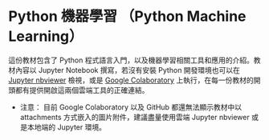 # Python 機器學習 （Python Machine Learning）

這份教材包含了 Python 程式語言入門，以及機器學習相關工具和應用的介紹。教材內容以 Jupyter Notebook 撰寫，若沒有安裝 Python 開發環境也可以在 [Jupyter nbviewer](https://nbviewer.jupyter.org/) 檢視，或是 [Google Colaboratory](https://colab.research.google.com/notebooks/welcome.ipynb?hl=en) 上執行，在每一份教材的開頭都有提供開啟這兩個雲端工具的正確連結。

* 注意： 目前 Google Colaboratory 以及 GitHub 都還無法顯示教材中以 attachments 方式嵌入的圖片附件，建議盡量使用雲端 Jupyter nbviewer 或是本地端的 Jupyter 環境。


